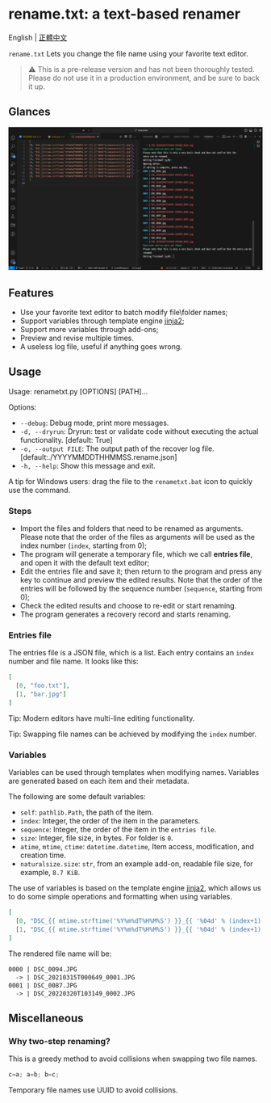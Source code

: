 # rename.txt: a text-based renamer

English | [正體中文](./README.zh-TW.md)

`rename.txt` Lets you change the file name using your favorite text editor.

> :warning: This is a pre-release version and has not been thoroughly tested.
> Please do not use it in a production environment, and be sure to back it up.

## Glances

![A screenshot of rename.txt](./doc/screenshot_1.png)

## Features

- Use your favorite text editor to batch modify file\folder names;
- Support variables through template engine [jinja2];
- Support more variables through add-ons;
- Preview and revise multiple times.
- A useless log file, useful if anything goes wrong.

[jinja2]: https://palletsprojects.com/p/jinja/

## Usage

Usage: renametxt.py [OPTIONS] [PATH]...

Options:

- `--debug`: Debug mode, print more messages.
- `-d, --dryrun`: Dryrun: test or validate code without executing the actual functionality. [default: True]
- `-o, --output FILE`: The output path of the recover log file. [default:./YYYYMMDDTHHMMSS.rename.json]
- `-h, --help`: Show this message and exit.

A tip for Windows users: drag the file to the `renametxt.bat` icon to quickly use the command.

### Steps

- Import the files and folders that need to be renamed as arguments.
  Please note that the order of the files as arguments will be used as the index number (`index`, starting from 0);
- The program will generate a temporary file, which we call **entries file**, and open it with the default text editor;
- Edit the entries file and save it; then return to the program and press any key to continue and preview the edited results.
  Note that the order of the entries will be followed by the sequence number (`sequence`, starting from 0);
- Check the edited results and choose to re-edit or start renaming.
- The program generates a recovery record and starts renaming.

### Entries file

The entries file is a JSON file, which is a list. Each entry contains an `index` number and file name. It looks like this:

```json
[
  [0, "foo.txt"],
  [1, "bar.jpg"]
]
```

Tip: Modern editors have multi-line editing functionality.

Tip: Swapping file names can be achieved by modifying the `index` number.

### Variables

Variables can be used through templates when modifying names.
Variables are generated based on each item and their metadata.

The following are some default variables:

- `self`: `pathlib.Path`, the path of the item.
- `index`: Integer, the order of the item in the parameters.
- `sequence`: Integer, the order of the item in the `entries file`.
- `size`: Integer, file size, in bytes. For folder is `0`.
- `atime`, `mtime`, `ctime`: `datetime.datetime`, Item access, modification, and creation time.
- `naturalsize.size`: `str`, from an example add-on, readable file size, for example, `8.7 KiB`.

The use of variables is based on the template engine [jinja2],
which allows us to do some simple operations and formatting when using variables.

```json
[
  [0, "DSC_{{ mtime.strftime('%Y%m%dT%H%M%S') }}_{{ '%04d' % (index+1) }}.JPG"],
  [1, "DSC_{{ mtime.strftime('%Y%m%dT%H%M%S') }}_{{ '%04d' % (index+1) }}.JPG"]
]
```

The rendered file name will be:

```log
0000 | DSC_0094.JPG
  -> | DSC_20210315T000649_0001.JPG
0001 | DSC_0087.JPG
  -> | DSC_20220320T103149_0002.JPG
```

## Miscellaneous

### Why two-step renaming?

This is a greedy method to avoid collisions when swapping two file names.

```c
c=a; a=b; b=c;
```

Temporary file names use UUID to avoid collisions.

